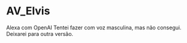 # AV_Elvis

Alexa com OpenAI
Tentei fazer com voz masculina, mas não consegui. Deixarei para outra versão.
